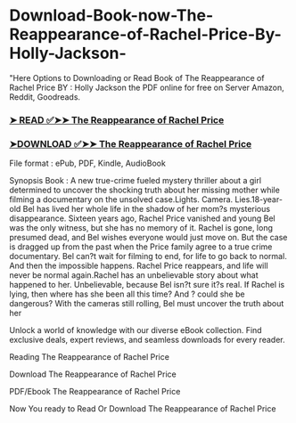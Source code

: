 # Download-Book-now-The-Reappearance-of-Rachel-Price-By-Holly-Jackson-


"Here Options to Downloading or Read Book of The Reappearance of Rachel Price BY : Holly  Jackson the PDF online for free on Server Amazon, Reddit, Goodreads.

### [➤ READ ✅➤➤ The Reappearance of Rachel Price](https://en.ebooksteach.xyz/?book=182484360-the-reappearance-of-rachel-price)
### [➤DOWNLOAD ✅➤➤ The Reappearance of Rachel Price](https://en.ebooksteach.xyz/?book=182484360-the-reappearance-of-rachel-price)

File format : ePub, PDF, Kindle, AudioBook

Synopsis Book : A new true-crime fueled mystery thriller about a girl determined to uncover the shocking truth about her missing mother while filming a documentary on the unsolved case.Lights. Camera. Lies.18-year-old Bel has lived her whole life in the shadow of her mom?s mysterious disappearance. Sixteen years ago, Rachel Price vanished and young Bel was the only witness, but she has no memory of it. Rachel is gone, long presumed dead, and Bel wishes everyone would just move on. But the case is dragged up from the past when the Price family agree to a true crime documentary. Bel can?t wait for filming to end, for life to go back to normal. And then the impossible happens. Rachel Price reappears, and life will never be normal again.Rachel has an unbelievable story about what happened to her. Unbelievable, because Bel isn?t sure it?s real. If Rachel is lying, then where has she been all this time? And ? could she be dangerous? With the cameras still rolling, Bel must uncover the truth about her 

Unlock a world of knowledge with our diverse eBook collection. Find exclusive deals, expert reviews, and seamless downloads for every reader.

Reading The Reappearance of Rachel Price

Download The Reappearance of Rachel Price

PDF/Ebook The Reappearance of Rachel Price

Now You ready to Read Or Download The Reappearance of Rachel Price
